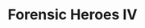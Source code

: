 ---
title:          Forensic Heroes IV
slug:           fh4

names:
  chinese:      法證先鋒IV
genre:          modern
episodes:       30
broadcast:
  start:        2020-01-01
  end:
unreleased:     true
producer:       Mui Siu-Ching
starring:       Raymond Wong, <mark>Selena Lee</mark>, Shaun Tam, Alice Chan, Rebecca Zhu, Roxanne Tong
synopsis:
role:           lead

characters:
  -
    fullname:       Man Ga-Hei
    identity:       Senior Forensic doctor
    appearance:     1-30
---